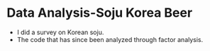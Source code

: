 # Data Analysis-Soju Korea Beer
- I did a survey on Korean soju. <br>
- The code that has since been analyzed through factor analysis.

